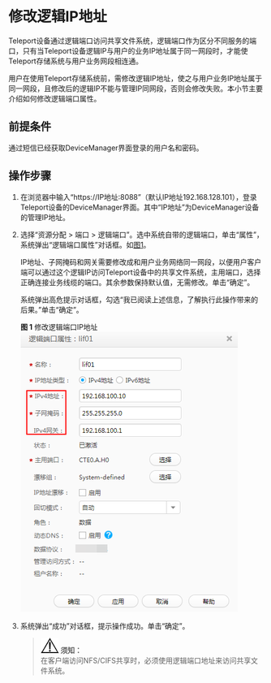 # 修改逻辑IP地址<a name="des_01_0021"></a>

Teleport设备通过逻辑端口访问共享文件系统，逻辑端口作为区分不同服务的端口，只有当Teleport设备逻辑IP与用户的业务IP地址属于同一网段时，才能使Teleport存储系统与用户业务网段相连通。

用户在使用Teleport存储系统前，需修改逻辑IP地址，使之与用户业务IP地址属于同一网段，且修改后的逻辑IP不能与管理IP同网段，否则会修改失败。本小节主要介绍如何修改逻辑端口属性。

## 前提条件<a name="zh-cn_topic_0101859784_section8895910154910"></a>

通过短信已经获取DeviceManager界面登录的用户名和密码。

## 操作步骤<a name="zh-cn_topic_0101859784_section3314152216468"></a>

1.  在浏览器中输入“https://IP地址:8088”（默认IP地址192.168.128.101），登录Teleport设备的DeviceManager界面。其中“IP地址”为DeviceManager设备的管理IP地址。
2.  选择“资源分配 \> 端口 \> 逻辑端口”。选中系统自带的逻辑端口，单击“属性”，系统弹出“逻辑端口属性”对话框。如[图1](#fig206191037326)。

    IP地址、子网掩码和网关需要修改成和用户业务网络同一网段，以便用户客户端可以通过这个逻辑IP访问Teleport设备中的共享文件系统，主用端口，选择正确连接业务线缆的端口。其余参数保持默认值，无需修改。单击“确定”。

    系统弹出高危提示对话框，勾选“我已阅读上述信息，了解执行此操作带来的后果。”单击“确定”。

    **图 1**  修改逻辑端口IP地址<a name="fig206191037326"></a>  
    ![](figures/修改逻辑端口IP地址.png "修改逻辑端口IP地址")

3.  系统弹出“成功”对话框，提示操作成功。单击“确定”。

    >![](public_sys-resources/icon-notice.gif) **须知：**   
    >在客户端访问NFS/CIFS共享时，必须使用逻辑端口地址来访问共享文件系统。  


